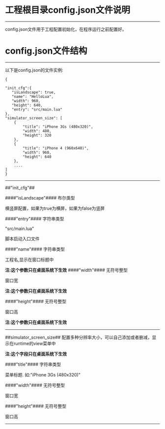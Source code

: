 工程根目录config.json文件说明
===
---
config.json文件用于工程配置初始化，在程序运行之前配置好。

config.json文件结构
===
---
以下是config.json的文件实例:

	{
	
    "init_cfg":{
       "isLandscape": true,
       "name": "HelloLua",
       "width": 960,
       "height": 640,
       "entry": "src/main.lua"
    },
    "simulator_screen_size": [
        {
            "title": "iPhone 3Gs (480x320)",
            "width": 480,
            "height": 320
        },
        {
            "title": "iPhone 4 (960x640)",
            "width": 960,
            "height": 640
        },
        ....
    ]
	}
---	
##"init_cfg"##

####"isLandscape"####
布尔类型

横竖屏配置，如果为true为横屏，如果为false为竖屏

####"entry"####
字符串类型

"src/main.lua" 

脚本启动入口文件

####"name"####
字符串类型

工程名,显示在窗口标题中

**注:这个参数只在桌面系统下生效**
####"width"####
无符号整型

窗口宽

**注:这个参数只在桌面系统下生效**

####"height"####
无符号整型

窗口高

**注:这个参数只在桌面系统下生效**

---
##simulator_screen_size##
配置多种分辨率大小，可以自己添加或者删减，显示在runtime的view菜单中

**注:这个字段只在桌面系统下生效**

####"title"####
字符串类型

菜单标题. 如:"iPhone 3Gs (480x320)"

####"width"####
无符号整型

窗口宽

####"height"####
无符号整型

窗口高


---